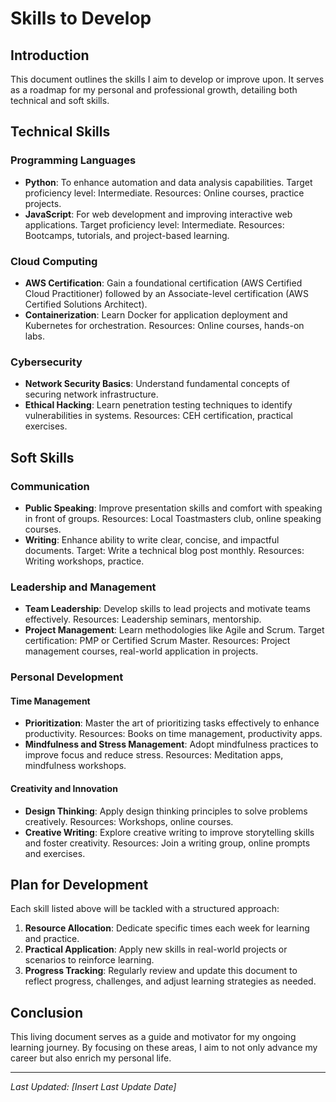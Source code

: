 # Skills to Develop

## Introduction
This document outlines the skills I aim to develop or improve upon. It serves as a roadmap for my personal and professional growth, detailing both technical and soft skills.

## Technical Skills

### Programming Languages
- **Python**: To enhance automation and data analysis capabilities. Target proficiency level: Intermediate. Resources: Online courses, practice projects.
- **JavaScript**: For web development and improving interactive web applications. Target proficiency level: Intermediate. Resources: Bootcamps, tutorials, and project-based learning.

### Cloud Computing
- **AWS Certification**: Gain a foundational certification (AWS Certified Cloud Practitioner) followed by an Associate-level certification (AWS Certified Solutions Architect).
- **Containerization**: Learn Docker for application deployment and Kubernetes for orchestration. Resources: Online courses, hands-on labs.

### Cybersecurity
- **Network Security Basics**: Understand fundamental concepts of securing network infrastructure.
- **Ethical Hacking**: Learn penetration testing techniques to identify vulnerabilities in systems. Resources: CEH certification, practical exercises.

## Soft Skills

### Communication
- **Public Speaking**: Improve presentation skills and comfort with speaking in front of groups. Resources: Local Toastmasters club, online speaking courses.
- **Writing**: Enhance ability to write clear, concise, and impactful documents. Target: Write a technical blog post monthly. Resources: Writing workshops, practice.

### Leadership and Management
- **Team Leadership**: Develop skills to lead projects and motivate teams effectively. Resources: Leadership seminars, mentorship.
- **Project Management**: Learn methodologies like Agile and Scrum. Target certification: PMP or Certified Scrum Master. Resources: Project management courses, real-world application in projects.

### Personal Development

#### Time Management
- **Prioritization**: Master the art of prioritizing tasks effectively to enhance productivity. Resources: Books on time management, productivity apps.
- **Mindfulness and Stress Management**: Adopt mindfulness practices to improve focus and reduce stress. Resources: Meditation apps, mindfulness workshops.

#### Creativity and Innovation
- **Design Thinking**: Apply design thinking principles to solve problems creatively. Resources: Workshops, online courses.
- **Creative Writing**: Explore creative writing to improve storytelling skills and foster creativity. Resources: Join a writing group, online prompts and exercises.

## Plan for Development

Each skill listed above will be tackled with a structured approach:
1. **Resource Allocation**: Dedicate specific times each week for learning and practice.
2. **Practical Application**: Apply new skills in real-world projects or scenarios to reinforce learning.
3. **Progress Tracking**: Regularly review and update this document to reflect progress, challenges, and adjust learning strategies as needed.

## Conclusion

This living document serves as a guide and motivator for my ongoing learning journey. By focusing on these areas, I aim to not only advance my career but also enrich my personal life.

---

*Last Updated: [Insert Last Update Date]*
